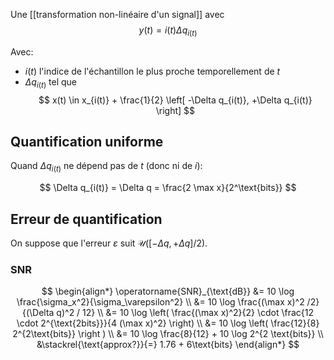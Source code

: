 Une [[transformation non-linéaire d'un signal]] avec 
$$
y(t) = i(t) \Delta q_{i(t)}
$$

Avec:

- $i(t)$ l'indice de l'échantillon le plus proche temporellement de $t$
- $\Delta q_{i(t)}$ tel que $$
	x(t) \in x_{i(t)} + \frac{1}{2} \left[ -\Delta q_{i(t)}, +\Delta q_{i(t)} \right]
$$
## Quantification uniforme
Quand $\Delta q_{i(t)}$ ne dépend pas de $t$ (donc ni de $i$):

$$
\Delta q_{i(t)} = \Delta q =  \frac{2 \max x}{2^\text{bits}}
$$
## Erreur de quantification
On suppose que l'erreur $\varepsilon$ suit $\mathcal{U}([ -\Delta q, +\Delta q ]/2)$.

### SNR

$$
\begin{align*}
\operatorname{SNR}_{\text{dB}} &= 10 \log \frac{\sigma_x^2}{\sigma_\varepsilon^2} \\
&= 10 \log \frac{(\max x)^2 /2}{(\Delta q)^2 / 12} \\
&= 10 \log \left(  \frac{(\max x)^2}{2} \cdot \frac{12 \cdot 2^{\text{2bits}}}{4 (\max x)^2} \right) \\
&= 10 \log \left( \frac{12}{8}  2^{2\text{bits}} \right ) \\
&= 10 \log \frac{8}{12} + 10 \log 2^{2 \text{bits}} \\
&\stackrel{\text{approx?}}{=} 1.76 + 6\text{bits}
\end{align*}
$$

